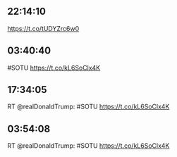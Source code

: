 ## 22:14:10
https://t.co/tUDYZrc6w0
## 03:40:40
#SOTU
https://t.co/kL6SoClx4K
## 17:34:05
RT @realDonaldTrump: #SOTU
https://t.co/kL6SoClx4K
## 03:54:08
RT @realDonaldTrump: #SOTU
https://t.co/kL6SoClx4K
